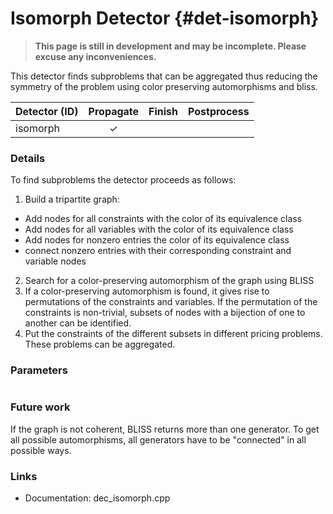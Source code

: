 # Isomorph Detector {#det-isomorph}
> **This page is still in development and may be incomplete. Please excuse any inconveniences.**

This detector finds subproblems that can be aggregated thus reducing the symmetry of the problem using color preserving automorphisms and bliss.

|         Detector (ID)       | Propagate | Finish | Postprocess |
|-----------------------------|:---------:|:------:|:-----------:|
| isomorph                    | ✓ |   |   |


### Details

To find subproblems the detector proceeds as follows:

1. Build a tripartite graph:
 * Add nodes for all constraints with the color of its equivalence class
 * Add nodes for all variables with the color of its equivalence class
 * Add nodes for nonzero entries the color of its equivalence class
 * connect nonzero entries with their corresponding constraint and variable nodes
2. Search for a color-preserving automorphism of the graph using BLISS
3. If a color-preserving automorphism is found, it gives rise to permutations of the constraints and variables. If the permutation of the constraints is non-trivial, subsets of nodes with a bijection of one to another can be identified.
4. Put the constraints of the different subsets in different pricing problems. These problems can be aggregated.


### Parameters

```
```

### Future work

If the graph is not coherent, BLISS returns more than one generator. To get all possible automorphisms, all generators have to be "connected" in all possible ways.


### Links
 * Documentation: dec_isomorph.cpp
